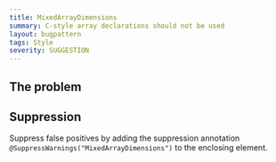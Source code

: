 ```yaml
---
title: MixedArrayDimensions
summary: C-style array declarations should not be used
layout: bugpattern
tags: Style
severity: SUGGESTION
---
```


<!--
*** AUTO-GENERATED, DO NOT MODIFY ***
To make changes, edit the @BugPattern annotation or the explanation in docs/bugpattern.
-->


## The problem


## Suppression
Suppress false positives by adding the suppression annotation `@SuppressWarnings("MixedArrayDimensions")` to the enclosing element.
